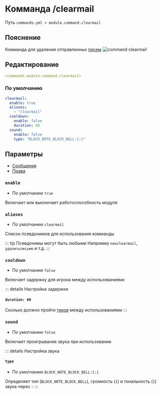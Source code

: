 # Комманда /clearmail
Путь `commands.yml > module.command.clearmail`

## Пояснение
Комманда для удаления отправленных [писем](/ru/config/module/command/mail/)
![command clearmail](/commandclearmail.png)

## Редактирование
```yaml
<commands.module.command.clearmail>
```

### По умолчанию
```yaml
clearmail:
  enable: true
  aliases:
    - "clearmail"
  cooldown:
    enable: false
    duration: 60
  sound:
    enable: false
    type: "BLOCK_NOTE_BLOCK_BELL:1:1"
```

## Параметры

- [Сообщения](/ru/messages/ru_ru/module/command/clearmail/)
- [Права](/ru/permissions/module/command/clearmail/)

### `enable`
- По умолчанию `true`

Включает или выключает работоспособность модуля

### `aliases`
- По умолчанию `clearmail`

Список псевдонимов для использования комманды

::: tip Псевдонимы могут быть любыми
Например `newclearmail`, `удалитьписьмо` и т.д.
:::

### `cooldown`
- По умолчанию `false`

Включает задержку для игрока между использованиями

::: details Настройка задержки
#### `duration: 60`

Сколько должно пройти [тиков](https://ru.minecraft.wiki/w/%D0%A2%D0%B0%D0%BA%D1%82) между использованиями
:::

### `sound`
- По умолчанию `false`

Включает проигрывание звука при использовании

::: details Настройка звука
#### `type`
- По умолчанию `BLOCK_NOTE_BLOCK_BELL:1:1`

Определяет тип (`BLOCK_NOTE_BLOCK_BELL`), громкость (`1`) и тональность (`1`) звука через `:`
:::